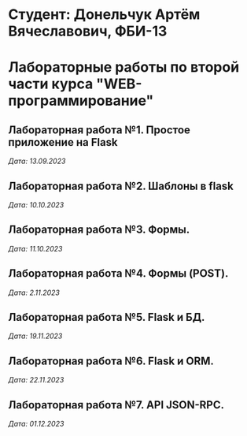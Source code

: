 # Студент: Донельчук Артём Вячеславович, ФБИ-13

# Лабораторные работы по второй части курса "WEB-программирование"

## Лабораторная работа №1. Простое приложение на Flask

*Дата: 13.09.2023*

## Лабораторная работа №2. Шаблоны в flask

*Дата: 10.10.2023*

## Лабораторная работа №3. Формы.

*Дата: 11.10.2023*

## Лабораторная работа №4. Формы (POST).

*Дата: 2.11.2023*

## Лабораторная работа №5. Flask и БД.

*Дата: 19.11.2023*

## Лабораторная работа №6. Flask и ORM.

*Дата: 22.11.2023*

## Лабораторная работа №7. API JSON-RPC.

*Дата: 01.12.2023*
